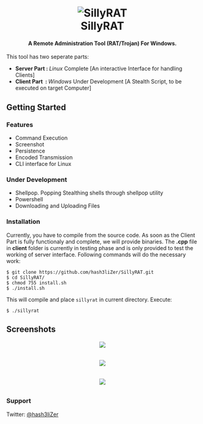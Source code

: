<h1 align="center"> 
    <img src="https://user-images.githubusercontent.com/29171692/84916978-61e65480-b0dc-11ea-95c0-9cc625292966.png" alt="SillyRAT" /> <br>    
    SillyRAT
</h1>
<h4 align="center"> A Remote Administration Tool (RAT/Trojan) For Windows.</h4>
<p>This tool has two seperate parts: </p>
<ul>
    <li><b>Server Part : </b><i>Linux</i> Complete [An interactive Interface for handling Clients]</li>
    <li><b>Client Part &nbsp;: </b><i>Windows</i> Under Development [A Stealth Script, to be executed on target Computer]</li>
</ul>

## Getting Started
### Features
<ul>
    <li>Command Execution</li>
    <li>Screenshot</li>
    <li>Persistence</li>
    <li>Encoded Transmission</li>
    <li>CLI interface for Linux</li>
</ul>

### Under Development
<ul>
    <li>Shellpop. Popping Stealthing shells through shellpop utility</li>
    <li>Powershell</li>
    <li>Downloading and Uploading Files</li>
</ul>

### Installation
Currently, you have to compile from the source code. As soon as the Client Part is fully functionaly and complete, we will provide binaries. The **.cpp** file in **client** folder is currently in testing phase and is only provided to test the working of server interface. Following commands will do the necessary work: 
```
$ git clone https://github.com/hash3liZer/SillyRAT.git
$ cd SillyRAT/
$ chmod 755 install.sh
$ ./install.sh
```
This will compile and place `sillyrat` in current directory. Execute: 
```
$ ./sillyrat
```
## Screenshots
<h6 align="center"><img src="https://user-images.githubusercontent.com/29171692/84919904-23eb2f80-b0e0-11ea-81b6-49f336818651.png"></h6>
<h6 align="center"><img src="https://user-images.githubusercontent.com/29171692/84920148-6b71bb80-b0e0-11ea-811b-bfa5bd0e3945.png"></h6>
<h6 align="center"><img src="https://user-images.githubusercontent.com/29171692/84920570-f8b51000-b0e0-11ea-89f9-d5cb2f95cc7c.png"></h6>

### Support
Twitter: <a href="//twitter.com/hash3liZer">@hash3liZer</a><br>
